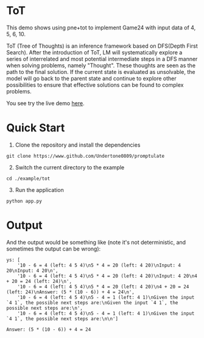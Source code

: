 # ToT
This demo shows using pne+tot to implement Game24 with input data of 4, 5, 6, 10.

ToT (Tree of Thoughts) is an inference framework based on DFS(Depth First Search). 
After the introduction of ToT, LM will systematically explore a series of interrelated and most potential intermediate steps in a DFS manner when solving problems, namely "Thought". 
These thoughts are seen as the path to the final solution. 
If the current state is evaluated as unsolvable, the model will go back to the parent state and continue to explore other possibilities to ensure that effective solutions can be found to complex problems.

You see try the live demo [here](https://github.com/Undertone0809/promptulate/tree/main/example/tot).

# Quick Start
1. Clone the repository and install the dependencies

```shell
git clone https://www.github.com/Undertone0809/promptulate
```

2. Switch the current directory to the example

```shell
cd ./example/tot
```

3. Run the application

```shell
python app.py
```

# Output
And the output would be something like (note it's not deterministic, and sometimes the output can be wrong):
```text
ys: [
    '10 - 6 = 4 (left: 4 5 4)\n5 * 4 = 20 (left: 4 20)\nInput: 4 20\nInput: 4 20\n', 
    '10 - 6 = 4 (left: 4 5 4)\n5 * 4 = 20 (left: 4 20)\nInput: 4 20\n4 + 20 = 24 (left: 24)\n', 
    '10 - 6 = 4 (left: 4 5 4)\n5 * 4 = 20 (left: 4 20)\n4 + 20 = 24 (left: 24)\nAnswer: (5 * (10 - 6)) + 4 = 24\n', 
    '10 - 6 = 4 (left: 4 5 4)\n5 - 4 = 1 (left: 4 1)\nGiven the input `4 1`, the possible next steps are:\nGiven the input `4 1`, the possible next steps are:\n',
    '10 - 6 = 4 (left: 4 5 4)\n5 - 4 = 1 (left: 4 1)\nGiven the input `4 1`, the possible next steps are:\n\n']
    
Answer: (5 * (10 - 6)) + 4 = 24
```